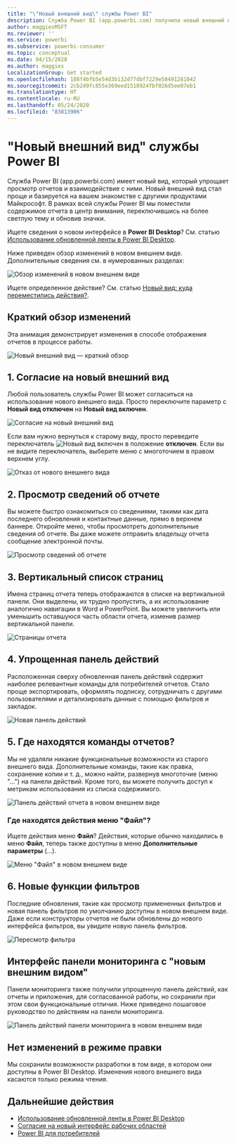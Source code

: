 ```yaml
---
title: "\"Новый внешний вид\" службы Power BI"
description: Служба Power BI (app.powerbi.com) получила новый внешний вид. Эта статья описывает, как перемещаться по отчетам с использованием нового внешнего вида.
author: maggiesMSFT
ms.reviewer: ''
ms.service: powerbi
ms.subservice: powerbi-consumer
ms.topic: conceptual
ms.date: 04/15/2020
ms.author: maggies
LocalizationGroup: Get started
ms.openlocfilehash: 188f4bfb5e54d3b132d77dbf7229e58491281042
ms.sourcegitcommit: 2cb249fc855e369eed1518924fbf026d5ee07eb1
ms.translationtype: HT
ms.contentlocale: ru-RU
ms.lasthandoff: 05/24/2020
ms.locfileid: "83813906"
---
```

# <a name="the-new-look-of-the-power-bi-service"></a>"Новый внешний вид" службы Power BI

Служба Power BI (app.powerbi.com) имеет новый вид, который упрощает просмотр отчетов и взаимодействие с ними. Новый внешний вид стал проще и базируется на вашем знакомстве с другими продуктами Майкрософт. В рамках всей службы Power BI мы поместили содержимое отчета в центр внимания, переключившись на более светлую тему и обновив значки. 

Ищете сведения о новом интерфейсе в **Power BI Desktop**? См. статью [Использование обновленной ленты в Power BI Desktop](../create-reports/desktop-ribbon.md).

Ниже приведен обзор изменений в новом внешнем виде. Дополнительные сведения см. в нумерованных разделах:

![Обзор изменений в новом внешнем виде](media/service-new-look/power-bi-new-look-changes.png)

Ищете определенное действие? См. статью [Новый вид: куда переместились действия?](service-new-look-where-actions.md).

## <a name="quick-tour-of-the-changes"></a>Краткий обзор изменений

Эта анимация демонстрирует изменения в способе отображения отчетов в процессе работы.

![Новый внешний вид — краткий обзор](media/service-new-look/power-bi-new-look-quick-tour.gif)

## <a name="1-opt-in-to-the-new-look"></a>1. Согласие на новый внешний вид

Любой пользователь службы Power BI может согласиться на использование нового внешнего вида. Просто переключите параметр с **Новый вид отключен** на **Новый вид включен**.

![Согласие на новый внешний вид](media/service-new-look/power-bi-new-look-off.png)

Если вам нужно вернуться к старому виду, просто переведите переключатель ![Новый вид включен](media/service-new-look/power-bi-new-look-toggle-on.png) в положение **отключен**. Если вы не видите переключатель, выберите меню с многоточием в правом верхнем углу.

![Отказ от нового внешнего вида](media/service-new-look/power-bi-new-look-on.png)

## <a name="2-view-report-details"></a>2. Просмотр сведений об отчете 

Вы можете быстро ознакомиться со сведениями, такими как дата последнего обновления и контактные данные, прямо в верхнем баннере.  Откройте меню, чтобы просмотреть дополнительные сведения об отчете. Вы даже можете отправить владельцу отчета сообщение электронной почты.

![Просмотр сведений об отчете](media/service-new-look/power-bi-new-look-metadata.png)

## <a name="3-vertical-list-of-pages"></a>3. Вертикальный список страниц 
Имена страниц отчета теперь отображаются в списке на вертикальной панели. Они выделены, их трудно пропустить, а их использование аналогично навигации в Word и PowerPoint. Вы можете увеличить или уменьшить оставшуюся часть области отчета, изменив размер вертикальной панели.

![Страницы отчета](media/service-new-look/power-bi-new-look-report-pages.png)

## <a name="4-simplified-action-bar"></a>4. Упрощенная панель действий 

Расположенная сверху обновленная панель действий содержит наиболее релевантные команды для потребителей отчетов. Стало проще экспортировать, оформлять подписку, сотрудничать с другими пользователями и детализировать данные с помощью фильтров и закладок.

![Новая панель действий](media/service-new-look/power-bi-new-look-action-bar.png)

## <a name="5-where-are-the-report-commands"></a>5. Где находятся команды отчетов?

Мы не удаляли никакие функциональные возможности из старого внешнего вида. Дополнительные команды, такие как правка, сохранение копии и т. д., можно найти, развернув многоточие (меню "...") на панели действий. Кроме того, вы можете получить доступ к метрикам использования из списка содержимого.

![Панель действий отчета в новом внешнем виде](media/service-new-look/power-bi-report-action-bar-new-look.gif)

### <a name="where-are-file-menu-actions"></a>Где находятся действия меню "Файл"?

Ищете действия меню **Файл**? Действия, которые обычно находились в меню **Файл**, теперь также доступны в меню **Дополнительные параметры** (...). 

![Меню "Файл" в новом внешнем виде](media/service-new-look/power-bi-file-menu-new-look.gif)

## <a name="6-new-filter-experience"></a>6. Новые функции фильтров

Последние обновления, такие как просмотр примененных фильтров и новая панель фильтров по умолчанию доступны в новом внешнем виде. Даже если конструкторы отчетов не были обновлены до нового интерфейса фильтров, вы увидите новую панель фильтров.

![Пересмотр фильтра](media/service-new-look/power-bi-new-look-filters.png)

## <a name="dashboard-new-look-experience"></a>Интерфейс панели мониторинга с "новым внешним видом" 

Панели мониторинга также получили упрощенную панель действий, как отчеты и приложения, для согласованной работы, но сохранили при этом свои функциональные отличия. Ниже приведено пошаговое руководство по действиям на панели мониторинга.
 
![Панель действий панели мониторинга в новом внешнем виде](media/service-new-look/power-bi-dashboard-action-bar-new-look.gif)

## <a name="no-changes-to-edit-mode"></a>Нет изменений в режиме правки 

Мы сохранили возможности разработки в том виде, в котором они доступны в Power BI Desktop. Изменения нового внешнего вида касаются только режима чтения.

## <a name="next-steps"></a>Дальнейшие действия

- [Использование обновленной ленты в Power BI Desktop](../create-reports/desktop-ribbon.md)
- [Согласие на новый интерфейс рабочих областей](../collaborate-share/service-workspaces-new-look.md)
- [Power BI для потребителей](end-user-consumer.md)
